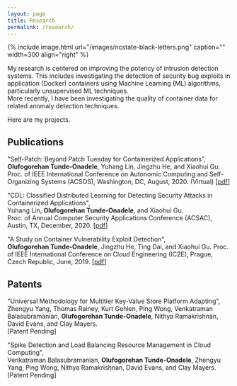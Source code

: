 ```yaml
---
layout: page
title: Research
permalink: /research/
---
```


{% include image.html url="/images/ncstate-black-letters.png" caption="" width=300 align="right" %}

My research is centered on improving the potency of intrusion detection systems.
This includes investigating the detection of security bug exploits in application (Docker) containers using Machine Learning (ML) algorithms, particularly unsupervised ML techniques.  
More recently, I have been investigating the quality of container data for related anomaly detection techniques.

Here are my projects.  
  
## Publications  

"Self-Patch: Beyond Patch Tuesday for Containerized Applications",  
**Olufogorehan Tunde-Onadele**, Yuhang Lin, Jingzhu He, and Xiaohui Gu.  
Proc. of IEEE International Conference on Autonomic Computing and Self-Organizing Systems (ACSOS), Washington, DC, August, 2020. (Virtual) [[pdf]()]  
  
"CDL: Classified Distributed Learning for Detecting Security Attacks in Containerized Applications",  
Yuhang Lin, **Olufogorehan Tunde-Onadele**, and Xiaohui Gu.  
Proc. of Annual Computer Security Applications Conference (ACSAC), Austin, TX, December, 2020. [[pdf]()]  

"A Study on Container Vulnerability Exploit Detection",  
**Olufogorehan Tunde-Onadele**, Jingzhu He, Ting Dai, and Xiaohui Gu.
Proc. of IEEE International Conference on Cloud Engineering (IC2E), Prague, Czech Republic, June, 2019. [[pdf](http://dance.csc.ncsu.edu/papers/IC2E19.pdf)]  
      
  
## Patents  

"Universal Methodology for Multitier Key-Value Store Platform Adapting",  
Zhengyu Yang, Thomas Rainey, Kurt Gehlen, Ping Wong, Venkatraman Balasubramanian, **Olufogorehan Tunde-Onadele**, Nithya Ramakrishnan, David Evans, and Clay Mayers.  
[Patent Pending]  

"Spike Detection and Load Balancing Resource Management in Cloud Computing",  
Venkatraman Balasubramanian, **Olufogorehan Tunde-Onadele**, Zhengyu Yang, Ping Wong, Nithya Ramakrishnan, David Evans, and Clay Mayers.  
[Patent Pending]